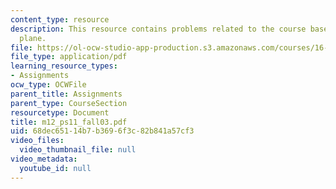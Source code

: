 ```yaml
---
content_type: resource
description: This resource contains problems related to the course based on two-dimensional
  plane.
file: https://ol-ocw-studio-app-production.s3.amazonaws.com/courses/16-01-unified-engineering-i-ii-iii-iv-fall-2005-spring-2006/68dec65114b7b3696f3c82b841a57cf3_m12_ps11_fall03.pdf
file_type: application/pdf
learning_resource_types:
- Assignments
ocw_type: OCWFile
parent_title: Assignments
parent_type: CourseSection
resourcetype: Document
title: m12_ps11_fall03.pdf
uid: 68dec651-14b7-b369-6f3c-82b841a57cf3
video_files:
  video_thumbnail_file: null
video_metadata:
  youtube_id: null
---
```

